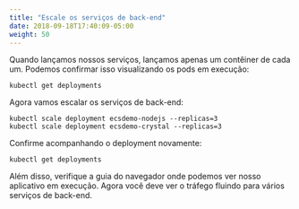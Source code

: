 ```yaml
---
title: "Escale os serviços de back-end"
date: 2018-09-18T17:40:09-05:00
weight: 50
---
```


Quando lançamos nossos serviços, lançamos apenas um contêiner de cada um. Podemos confirmar isso visualizando os pods em execução:
```
kubectl get deployments
```

Agora vamos escalar os serviços de back-end:
```
kubectl scale deployment ecsdemo-nodejs --replicas=3
kubectl scale deployment ecsdemo-crystal --replicas=3
```
Confirme acompanhando o deployment novamente:
```
kubectl get deployments
```

Além disso, verifique a guia do navegador onde podemos ver nosso aplicativo em execução. Agora você deve ver o tráfego fluindo para vários serviços de back-end.
